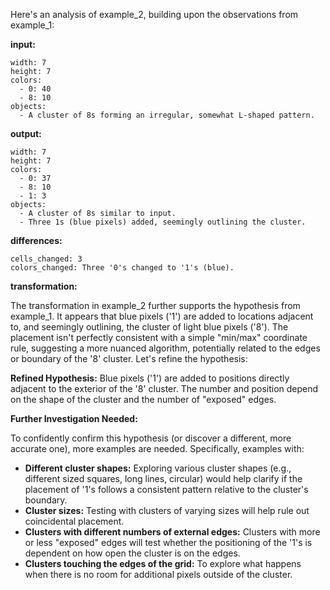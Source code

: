 Here's an analysis of example_2, building upon the observations from example_1:

**input:**

```
width: 7
height: 7
colors:
  - 0: 40
  - 8: 10
objects:
  - A cluster of 8s forming an irregular, somewhat L-shaped pattern.
```

**output:**

```
width: 7
height: 7
colors:
  - 0: 37
  - 8: 10
  - 1: 3
objects:
  - A cluster of 8s similar to input.
  - Three 1s (blue pixels) added, seemingly outlining the cluster.
```

**differences:**

```
cells_changed: 3
colors_changed: Three '0's changed to '1's (blue).
```

**transformation:**

The transformation in example_2 further supports the hypothesis from example_1.  It appears that blue pixels ('1') are added to locations adjacent to, and seemingly outlining, the cluster of light blue pixels ('8').  The placement isn't perfectly consistent with a simple "min/max" coordinate rule, suggesting a more nuanced algorithm, potentially related to the edges or boundary of the '8' cluster.  Let's refine the hypothesis:

**Refined Hypothesis:**  Blue pixels ('1') are added to positions directly adjacent to the exterior of the '8' cluster.  The number and position depend on the shape of the cluster and the number of "exposed" edges.

**Further Investigation Needed:**

To confidently confirm this hypothesis (or discover a different, more accurate one), more examples are needed.  Specifically, examples with:

* **Different cluster shapes:**  Exploring various cluster shapes (e.g., different sized squares, long lines, circular) would help clarify if the placement of '1's follows a consistent pattern relative to the cluster's boundary.
* **Cluster sizes:** Testing with clusters of varying sizes will help rule out coincidental placement.
* **Clusters with different numbers of external edges:** Clusters with more or less "exposed" edges will test whether the positioning of the '1's is dependent on how open the cluster is on the edges.
* **Clusters touching the edges of the grid:** To explore what happens when there is no room for additional pixels outside of the cluster.






